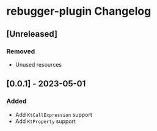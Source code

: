 <!-- Keep a Changelog guide -> https://keepachangelog.com -->

# rebugger-plugin Changelog

## [Unreleased]

### Removed

- Unused resources

## [0.0.1] - 2023-05-01
### Added
- Add `KtCallExpression` support
- Add `KtProperty` support
